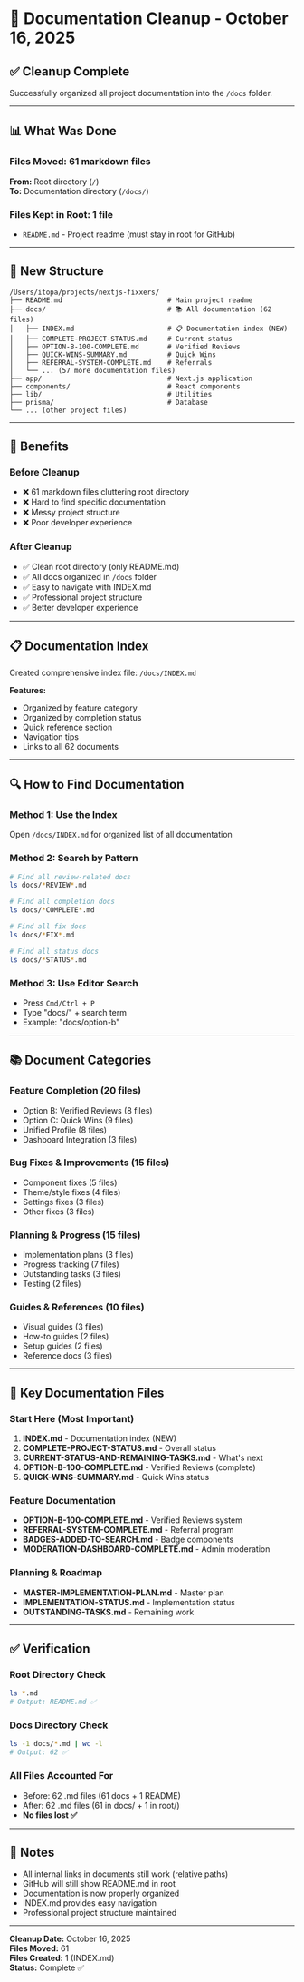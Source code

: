 # 🧹 Documentation Cleanup - October 16, 2025

## ✅ Cleanup Complete

Successfully organized all project documentation into the `/docs` folder.

---

## 📊 What Was Done

### Files Moved: 61 markdown files

**From:** Root directory (`/`)  
**To:** Documentation directory (`/docs/`)

### Files Kept in Root: 1 file

- `README.md` - Project readme (must stay in root for GitHub)

---

## 📁 New Structure

```
/Users/itopa/projects/nextjs-fixxers/
├── README.md                          # Main project readme
├── docs/                              # 📚 All documentation (62 files)
│   ├── INDEX.md                       # 📋 Documentation index (NEW)
│   ├── COMPLETE-PROJECT-STATUS.md     # Current status
│   ├── OPTION-B-100-COMPLETE.md       # Verified Reviews
│   ├── QUICK-WINS-SUMMARY.md          # Quick Wins
│   ├── REFERRAL-SYSTEM-COMPLETE.md    # Referrals
│   └── ... (57 more documentation files)
├── app/                               # Next.js application
├── components/                        # React components
├── lib/                               # Utilities
├── prisma/                            # Database
└── ... (other project files)
```

---

## 🎯 Benefits

### Before Cleanup

- ❌ 61 markdown files cluttering root directory
- ❌ Hard to find specific documentation
- ❌ Messy project structure
- ❌ Poor developer experience

### After Cleanup

- ✅ Clean root directory (only README.md)
- ✅ All docs organized in `/docs` folder
- ✅ Easy to navigate with INDEX.md
- ✅ Professional project structure
- ✅ Better developer experience

---

## 📋 Documentation Index

Created comprehensive index file: `/docs/INDEX.md`

**Features:**

- Organized by feature category
- Organized by completion status
- Quick reference section
- Navigation tips
- Links to all 62 documents

---

## 🔍 How to Find Documentation

### Method 1: Use the Index

Open `/docs/INDEX.md` for organized list of all documentation

### Method 2: Search by Pattern

```bash
# Find all review-related docs
ls docs/*REVIEW*.md

# Find all completion docs
ls docs/*COMPLETE*.md

# Find all fix docs
ls docs/*FIX*.md

# Find all status docs
ls docs/*STATUS*.md
```

### Method 3: Use Editor Search

- Press `Cmd/Ctrl + P`
- Type "docs/" + search term
- Example: "docs/option-b"

---

## 📚 Document Categories

### Feature Completion (20 files)

- Option B: Verified Reviews (8 files)
- Option C: Quick Wins (9 files)
- Unified Profile (8 files)
- Dashboard Integration (3 files)

### Bug Fixes & Improvements (15 files)

- Component fixes (5 files)
- Theme/style fixes (4 files)
- Settings fixes (3 files)
- Other fixes (3 files)

### Planning & Progress (15 files)

- Implementation plans (3 files)
- Progress tracking (7 files)
- Outstanding tasks (3 files)
- Testing (2 files)

### Guides & References (10 files)

- Visual guides (3 files)
- How-to guides (2 files)
- Setup guides (2 files)
- Reference docs (3 files)

---

## 🎯 Key Documentation Files

### Start Here (Most Important)

1. **INDEX.md** - Documentation index (NEW)
2. **COMPLETE-PROJECT-STATUS.md** - Overall status
3. **CURRENT-STATUS-AND-REMAINING-TASKS.md** - What's next
4. **OPTION-B-100-COMPLETE.md** - Verified Reviews (complete)
5. **QUICK-WINS-SUMMARY.md** - Quick Wins status

### Feature Documentation

- **OPTION-B-100-COMPLETE.md** - Verified Reviews system
- **REFERRAL-SYSTEM-COMPLETE.md** - Referral program
- **BADGES-ADDED-TO-SEARCH.md** - Badge components
- **MODERATION-DASHBOARD-COMPLETE.md** - Admin moderation

### Planning & Roadmap

- **MASTER-IMPLEMENTATION-PLAN.md** - Master plan
- **IMPLEMENTATION-STATUS.md** - Implementation status
- **OUTSTANDING-TASKS.md** - Remaining work

---

## ✅ Verification

### Root Directory Check

```bash
ls *.md
# Output: README.md ✅
```

### Docs Directory Check

```bash
ls -1 docs/*.md | wc -l
# Output: 62 ✅
```

### All Files Accounted For

- Before: 62 .md files (61 docs + 1 README)
- After: 62 .md files (61 in docs/ + 1 in root/)
- **No files lost ✅**

---

## 📝 Notes

- All internal links in documents still work (relative paths)
- GitHub will still show README.md in root
- Documentation is now properly organized
- INDEX.md provides easy navigation
- Professional project structure maintained

---

**Cleanup Date:** October 16, 2025  
**Files Moved:** 61  
**Files Created:** 1 (INDEX.md)  
**Status:** Complete ✅
